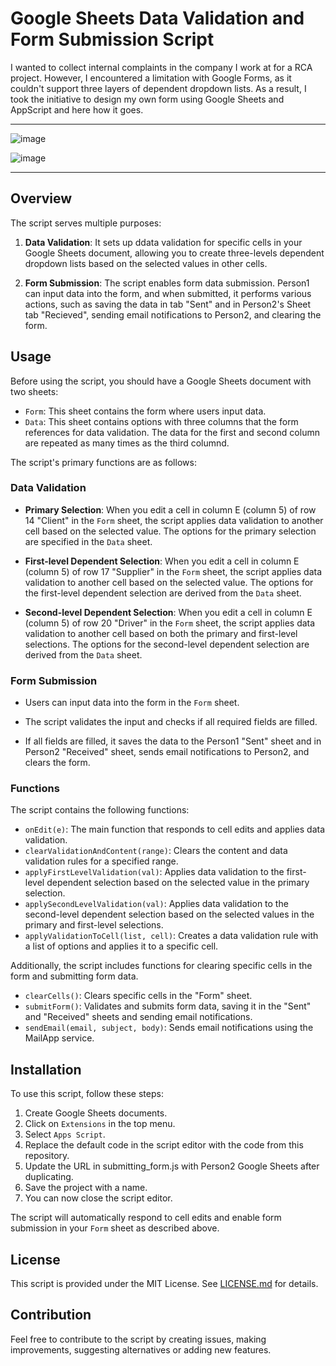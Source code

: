 # Google Sheets Data Validation and Form Submission Script

I wanted to collect internal complaints in the company I work at for a RCA project. However, I encountered a limitation with Google Forms, as it couldn't support three layers of dependent dropdown lists. As a result, I took the initiative to design my own form using Google Sheets and AppScript and here how it goes.

---
  
![image](https://github.com/Mo-Sharabassy/googleform-on-googlesheets/assets/127991953/8dfbfdbb-ede6-469b-9c34-cd787743fea0)

![image](https://github.com/Mo-Sharabassy/googleform-on-googlesheets/assets/127991953/2b6c3309-1fcb-4d95-a1d8-41bb2dac3802)

---

## Overview

The script serves multiple purposes:

1. **Data Validation**: It sets up ddata validation for specific cells in your Google Sheets document, allowing you to create three-levels dependent dropdown lists based on the selected values in other cells.

2. **Form Submission**: The script enables form data submission. Person1 can input data into the form, and when submitted, it performs various actions, such as saving the data in tab "Sent" and in Person2's Sheet tab "Recieved", sending email notifications to Person2, and clearing the form.

## Usage

Before using the script, you should have a Google Sheets document with two sheets:

- `Form`: This sheet contains the form where users input data.
- `Data`: This sheet contains options with three columns that the form references for data validation. The data for the first and second column are repeated as many times as the third columnd.

The script's primary functions are as follows:

### Data Validation

- **Primary Selection**: When you edit a cell in column E (column 5) of row 14 "Client" in the `Form` sheet, the script applies data validation to another cell based on the selected value. The options for the primary selection are specified in the `Data` sheet.

- **First-level Dependent Selection**: When you edit a cell in column E (column 5) of row 17 "Supplier" in the `Form` sheet, the script applies data validation to another cell based on the selected value. The options for the first-level dependent selection are derived from the `Data` sheet.

- **Second-level Dependent Selection**: When you edit a cell in column E (column 5) of row 20 "Driver" in the `Form` sheet, the script applies data validation to another cell based on both the primary and first-level selections. The options for the second-level dependent selection are derived from the `Data` sheet.

### Form Submission

- Users can input data into the form in the `Form` sheet.

- The script validates the input and checks if all required fields are filled.

- If all fields are filled, it saves the data to the Person1 "Sent" sheet and in Person2 "Received" sheet, sends email notifications to Person2, and clears the form.

### Functions

The script contains the following functions:

- `onEdit(e)`: The main function that responds to cell edits and applies data validation.
- `clearValidationAndContent(range)`: Clears the content and data validation rules for a specified range.
- `applyFirstLevelValidation(val)`: Applies data validation to the first-level dependent selection based on the selected value in the primary selection.
- `applySecondLevelValidation(val)`: Applies data validation to the second-level dependent selection based on the selected values in the primary and first-level selections.
- `applyValidationToCell(list, cell)`: Creates a data validation rule with a list of options and applies it to a specific cell.

Additionally, the script includes functions for clearing specific cells in the form and submitting form data. 

- `clearCells()`: Clears specific cells in the "Form" sheet.
- `submitForm()`: Validates and submits form data, saving it in the "Sent" and "Received" sheets and sending email notifications.
- `sendEmail(email, subject, body)`: Sends email notifications using the MailApp service.

## Installation

To use this script, follow these steps:

1. Create Google Sheets documents.
2. Click on `Extensions` in the top menu.
3. Select `Apps Script`.
4. Replace the default code in the script editor with the code from this repository.
5. Update the URL in submitting_form.js with Person2 Google Sheets after duplicating.
5. Save the project with a name.
6. You can now close the script editor.

The script will automatically respond to cell edits and enable form submission in your `Form` sheet as described above.

## License

This script is provided under the MIT License. See [LICENSE.md](LICENSE.md) for details.

## Contribution

Feel free to contribute to the script by creating issues, making improvements, suggesting alternatives or adding new features.
